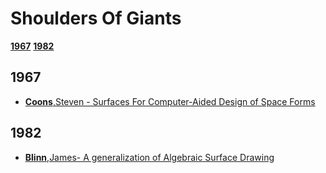 
Shoulders Of Giants
======
[**1967**](https://github.com/GeorgeAdamon/ModernComputerGraphicsResources/blob/master/Categories/ShouldersOfGiants.md#1967)
[**1982**](https://github.com/GeorgeAdamon/ModernComputerGraphicsResources/blob/master/Categories/ShouldersOfGiants.md#1982)

## 1967
* [**Coons**,Steven - Surfaces For Computer-Aided Design of Space Forms](http://publications.csail.mit.edu/lcs/pubs/pdf/MIT-LCS-TR-041.pdf)
## 1982
* [**Blinn**,James- A generalization of Algebraic Surface Drawing](https://cumincad.architexturez.net/system/files/pdf/6094.content.pdf)
